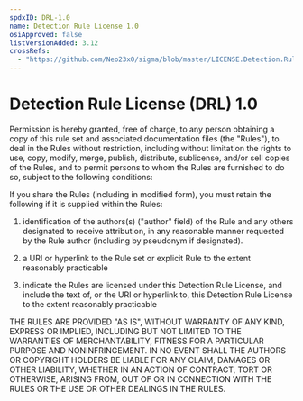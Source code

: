 ```yaml
---
spdxID: DRL-1.0
name: Detection Rule License 1.0
osiApproved: false
listVersionAdded: 3.12
crossRefs: 
  - "https://github.com/Neo23x0/sigma/blob/master/LICENSE.Detection.Rules.md"
---
```


# Detection Rule License (DRL) 1.0

Permission is hereby granted, free of charge, to any person obtaining a copy of this rule set and associated documentation files (the "Rules"), to deal in the Rules without restriction, including without limitation the rights to use, copy, modify, merge, publish, distribute, sublicense, and/or sell copies of the Rules, and to permit persons to whom the Rules are furnished to do so, subject to the following conditions:

If you share the Rules (including in modified form), you must retain the following if it is supplied within the Rules:

1. identification of the authors(s) ("author" field) of the Rule and any others designated to receive attribution, in any reasonable manner requested by the Rule author (including by pseudonym if designated).

2. a URI or hyperlink to the Rule set or explicit Rule to the extent reasonably practicable

3. indicate the Rules are licensed under this Detection Rule License, and include the text of, or the URI or hyperlink to, this Detection Rule License to the extent reasonably practicable

THE RULES ARE PROVIDED "AS IS", WITHOUT WARRANTY OF ANY KIND, EXPRESS OR IMPLIED, INCLUDING BUT NOT LIMITED TO THE WARRANTIES OF MERCHANTABILITY, FITNESS FOR A PARTICULAR PURPOSE AND NONINFRINGEMENT. IN NO EVENT SHALL THE AUTHORS OR COPYRIGHT HOLDERS BE LIABLE FOR ANY CLAIM, DAMAGES OR OTHER LIABILITY, WHETHER IN AN ACTION OF CONTRACT, TORT OR OTHERWISE, ARISING FROM, OUT OF OR IN CONNECTION WITH THE RULES OR THE USE OR OTHER DEALINGS IN THE RULES.
